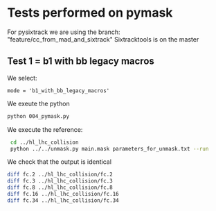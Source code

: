 # Tests performed on pymask

For pysixtrack we are using the branch: "feature/cc_from_mad_and_sixtrack"
Sixtracktools is on the master

## Test 1 = b1 with bb legacy macros

We select:
```
mode = 'b1_with_bb_legacy_macros'
```
We exeute the python
```bash
python 004_pymask.py
```

We execute the reference:
```bash
 cd ../hl_lhc_collision
 python ../../unmask.py main.mask parameters_for_unmask.txt --run
```

We check that the output is identical
```bash
diff fc.2 ../hl_lhc_collision/fc.2
diff fc.3 ../hl_lhc_collision/fc.3
diff fc.8 ../hl_lhc_collision/fc.8
diff fc.16 ../hl_lhc_collision/fc.16
diff fc.34 ../hl_lhc_collision/fc.34
```
